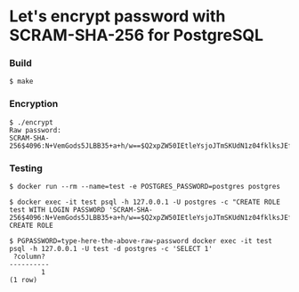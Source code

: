 Let's encrypt password with SCRAM-SHA-256 for PostgreSQL
===============================================================================

### Build
```
$ make
```

### Encryption
```
$ ./encrypt
Raw password:
SCRAM-SHA-256$4096:N+VemGods5JLBB35+a+h/w==$Q2xpZW50IEtleYsjoJTmSKUdN1z04fklksJEf9TDTOpXmgr0So7I+eiM:U2VydmVyIEtleYsjoJTmSKUdN1z04fklksJEf9TDTOpXmgr0So7I+eiM
```

### Testing
```
$ docker run --rm --name=test -e POSTGRES_PASSWORD=postgres postgres
```

```
$ docker exec -it test psql -h 127.0.0.1 -U postgres -c "CREATE ROLE test WITH LOGIN PASSWORD 'SCRAM-SHA-256$4096:N+VemGods5JLBB35+a+h/w==$Q2xpZW50IEtleYsjoJTmSKUdN1z04fklksJEf9TDTOpXmgr0So7I+eiM:U2VydmVyIEtleYsjoJTmSKUdN1z04fklksJEf9TDTOpXmgr0So7I+eiM'"
CREATE ROLE
```

```
$ PGPASSWORD=type-here-the-above-raw-password docker exec -it test psql -h 127.0.0.1 -U test -d postgres -c 'SELECT 1'
 ?column?
----------
        1
(1 row)
```
